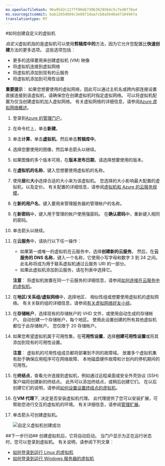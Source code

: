 ```yaml
---
ms.openlocfilehash: 96a95d2c127ff00d673063629564c5c7ed8f70a4
ms.sourcegitcommit: bab1265d669c3e6871daa7cb8a5640a47104947a
translationtype: MT
---
```

<properties authors="kathydav" editor="tysonn" manager="jeffreyg" />

#如何创建自定义的虚拟机

*自定义*虚拟机指的是虚拟机可以使用**剪辑库中的**方法，因为它允许您配置比**快速创建**方法的更多选项。 这些选项包括︰

- 更多的选择要用来创建虚拟机 (VM) 映像
- 将虚拟机连接到虚拟网络 
- 将虚拟机添加到现有的云服务 
- 将虚拟机添加到可用性设置

**重要提示**︰ 如果您想要使用的虚拟网络，因此可以通过主机名或跨内部连接设置直接连接到该虚拟机，请确保您在创建虚拟机时指定虚拟网络。 可以将虚拟机配置为仅当创建虚拟机加入虚拟网络。 有关虚拟网络的详细信息，请参阅[Azure 虚拟网络概述](http://go.microsoft.com/fwlink/p/?LinkID=294063)。

1. 登录到[Azure 的管理门户](http://manage.windowsazure.com)。

2. 在命令栏上，单击**新建**。

3. 单击**计算**，单击**虚拟机**，然后单击**剪辑库中**。

4. 选择您要使用的图像，然后单击箭头以继续。

5. 如果图像的多个版本可用，在**版本发布日期**，请选择想要使用的版本。 

6. 在**虚拟机的名称**，键入您想要使用虚拟机的名称。

7. 使用**层**和**大小**选择合适的大小来为该虚拟机。 您选择的大小影响最大配置的虚拟机，以及定价。 有关配置的详细信息，请参阅[虚拟机和 Azure 的云服务规模](http://go.microsoft.com/fwlink/p/?LinkID=389844)。

8. 在**新的用户名**，键入要用来管理服务器的管理帐户的名称。 

9. 在**新密码**中，键入用于管理的帐户使用强密码。 在**确认密码**中，重新键入相同的密码。

10. 单击箭头以继续。

11. 在**云服务**中，请执行以下任一操作︰
    
    - 如果第一或唯一的虚拟机在云服务中，选择**创建新的云服务**。 然后，在**云服务的 DNS 名称**，键入一个名称，它使用小写字母和数字 3 到 24 之间。 此名称将成为用于联系虚拟机通过云服务 URI 的一部分。
    - 如果此虚拟机添加到云服务，请在列表中选择它。

    **注意**︰ 将虚拟机放置在同一个云服务的详细信息，请参阅[如何连接在云服务中的虚拟机](http://www.windowsazure.com/manage/windows/how-to-guides/connect-to-a-cloud-service/)。

12. 在**地区/关系组/虚拟网络**中，选择地区、 相似性组或想要使用虚拟机的虚拟网络。 有关关联的组的详细信息，请参阅[有关虚拟网络好友小组](../virtual-network/virtual-networks-migrate-to-regional-vnet.md)。

13. 在**存储帐户**，选择现有的存储帐户的 VHD 文件，或使用自动生成的存储帐户。 自动创建一个存储帐户，每个地区。 使用此设置创建的所有其他虚拟机都位于此存储帐户。 您仅限于 20 存储帐户。

14. 如果您希望虚拟机属于可用性集，在**可用性设置**，选择**创建可用性设置**或将其添加到现有的可用性设置。 

    **注意**︰ 虚拟机的可用性组成员都将部署到不同的故障域。 放置多个虚拟机集有助于确保应用程序可在网络故障、 本地磁盘硬件故障和计划内的停机期间的可用性。

15.  在**终结点**，查看允许连接到虚拟机，例如通过远程桌面或安全外壳协议 (SSH) 客户端将创建新的终结点。 此外可以添加终结点，或稍后创建它们。 在以后创建它们的说明，请参阅[如何设置设置终结点的虚拟机](../articles/virtual-machines/virtual-machines-set-up-endpoints.md)。 

16.  在**VM 代理**下, 决定是否安装虚拟机代理。 此代理提供了您可以安装扩展，可帮助您进行交互的虚拟机的环境。 有关详细信息，请参阅[管理扩展](http://go.microsoft.com/FWLink/p/?LinkID=390493)。

17. 单击箭头可创建虚拟机。


    ![自定义虚拟机创建成功](./media/howto-custom-create-vm/VMSuccessWindows.png)

##下一步行动##
创建虚拟机后，它将自动启动。 当门户显示为正在运行状态时，您可以登录到虚拟机。 有关说明，请参阅下列文章︰

- [如何登录到运行 Linux 的虚拟机](../articles/virtual-machines/virtual-machines-linux-how-to-log-on.md)
- [如何登录到运行 Windows 服务器的虚拟机](../articles/virtual-machines/virtual-machines-log-on-windows-server.md)
